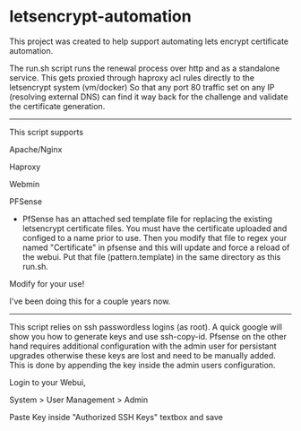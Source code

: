 # letsencrypt-automation


This project was created to help support automating lets encrypt certificate automation.

The run.sh script runs the renewal process over http and as a standalone service. This 
gets proxied through haproxy acl rules directly to the letsencrypt system (vm/docker)
So that any port 80 traffic set on any IP (resolving external DNS) can find it way back
for the challenge and validate the certificate generation.


-----------
This script supports


Apache/Nginx


Haproxy


Webmin


PFSense


* PfSense has an attached sed template file for replacing the existing letsencrypt certificate files.
You must have the certificate uploaded and configed to a name prior to use. Then you modify that file to regex your 
named "Certificate" in pfsense and this will update and force a reload of the webui.
Put that file (pattern.template) in the same directory as this run.sh.

Modify for your use!

I've been doing this for a couple years now.



-----------


This script relies on ssh passwordless logins (as root). A quick google will show you how 
to generate keys and use ssh-copy-id. Pfsense on the other hand requires additional 
configuration with the admin user for persistant upgrades otherwise these keys are lost 
and need to be manually added. This is done by appending the key inside the admin users 
configuration.


Login to your Webui, 

System > User Management > Admin

Paste Key inside "Authorized SSH Keys" textbox and save

